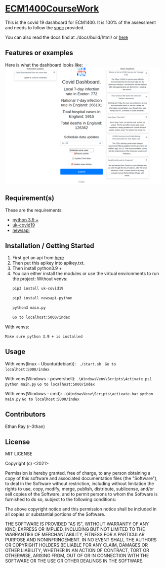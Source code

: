 # [ECM1400CourseWork](https://github.com/r-3than/ECM1400CourseWork)

This is the covid 19 dashboard for ECM1400. It is 100% of the assessment and needs to follow the [spec](https://github.com/r-3than/ECM1400CourseWork/blob/13ffd0a71cb45845f973258022094663d4f85d0d/CA-specification.pdf) provided.

You can also read the docs find at ./docs/build/html/ or [here](https://github.com/r-3than/ECM1400CourseWork/tree/main/docs/build/html)

## Features or examples

Here is what the dashboard looks like:
![Dash board photo](https://github.com/r-3than/ECM1400CourseWork/blob/3c38741270c0561ecaa0d0468866896806a4aa02/exampleDashboard.png)

## Requirement(s)

These are the requirements:
+ [python 3.9 +](www.python.org/downloads/release/python-399)
+ [uk-covid19](https://github.com/publichealthengland/coronavirus-dashboard-api-python-sdk)
+ [newsapi](https://newsapi.org/docs/client-libraries/python)

## Installation / Getting Started

1. First get an api from [here](https://newsapi.org/register)
2. Then put this apikey into apikey.txt.
3. Then install python3.9 +
4. You can either install the modules or use the virtual environments to run the project:
Without venvs:
    ```sh 
    pip3 install uk-covid19
    ```
    ```sh 
    pip3 install newsapi-python
    ```
    ```sh
    python3 main.py
    ```
    ```sh 
    Go to localhost:5000/index
    ```

With venvs:

    Make sure python 3.9 + is installed

## Usage

With venv(linux - Ubuntu(debian)):
    ``` 
    ./start.sh
    ```
    ``` 
    Go to localhost:5000/index
    ```

With venv(Windows - powershell):
    ```
    .\WindowsVenv\Scripts\Activate.ps1
    ```
    ```
    python main.py
    ```
    ```
     Go to localhost:5000/index
    ```

With venv(Windows - cmd):
    ```
    .\WindowsVenv\Scripts\activate.bat
    ```
    ```
    python main.py
    ```
    ```
    Go to localhost:5000/index
    ```
## Contributors

Ethan Ray (r-3than)

## License

MIT LICENSE

Copyright (c) <2021> <Ethan Ray>

Permission is hereby granted, free of charge, to any person obtaining a copy
of this software and associated documentation files (the "Software"), to deal
in the Software without restriction, including without limitation the rights
to use, copy, modify, merge, publish, distribute, sublicense, and/or sell
copies of the Software, and to permit persons to whom the Software is
furnished to do so, subject to the following conditions:

The above copyright notice and this permission notice shall be included in all
copies or substantial portions of the Software.

THE SOFTWARE IS PROVIDED "AS IS", WITHOUT WARRANTY OF ANY KIND, EXPRESS OR
IMPLIED, INCLUDING BUT NOT LIMITED TO THE WARRANTIES OF MERCHANTABILITY,
FITNESS FOR A PARTICULAR PURPOSE AND NONINFRINGEMENT. IN NO EVENT SHALL THE
AUTHORS OR COPYRIGHT HOLDERS BE LIABLE FOR ANY CLAIM, DAMAGES OR OTHER
LIABILITY, WHETHER IN AN ACTION OF CONTRACT, TORT OR OTHERWISE, ARISING FROM,
OUT OF OR IN CONNECTION WITH THE SOFTWARE OR THE USE OR OTHER DEALINGS IN THE
SOFTWARE.

